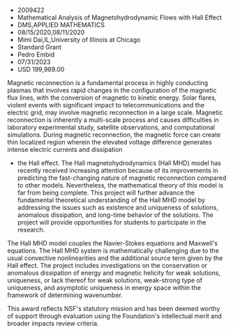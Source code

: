 
* 2009422
* Mathematical Analysis of Magnetohydrodynamic Flows with Hall Effect
* DMS,APPLIED MATHEMATICS
* 08/15/2020,08/11/2020
* Mimi Dai,IL,University of Illinois at Chicago
* Standard Grant
* Pedro Embid
* 07/31/2023
* USD 199,989.00

Magnetic reconnection is a fundamental process in highly conducting plasmas that
involves rapid changes in the configuration of the magnetic flux lines, with the
conversion of magnetic to kinetic energy. Solar flares, violent events with
significant impact to telecommunications and the electric grid, may involve
magnetic reconnection in a large scale. Magnetic reconnection is inherently a
multi-scale process and causes difficulties in laboratory experimental study,
satellite observations, and computational simulations. During magnetic
reconnection, the magnetic force can create thin localized region wherein the
elevated voltage difference generates intense electric currents and dissipation
- the Hall effect. The Hall magnetohydrodynamics (Hall MHD) model has recently
received increasing attention because of its improvements in predicting the
fast-changing nature of magnetic reconnection compared to other models.
Nevertheless, the mathematical theory of this model is far from being complete.
This project will further advance the fundamental theoretical understanding of
the Hall MHD model by addressing the issues such as existence and uniqueness of
solutions, anomalous dissipation, and long-time behavior of the solutions. The
project will provide opportunities for students to participate in the research.

The Hall MHD model couples the Navier-Stokes equations and Maxwell's equations.
The Hall MHD system is mathematically challenging due to the usual convective
nonlinearities and the additional source term given by the Hall effect. The
project includes investigations on the conservation or anomalous dissipation of
energy and magnetic helicity for weak solutions, uniqueness, or lack thereof for
weak solutions, weak-strong type of uniqueness, and asymptotic uniqueness in
energy space within the framework of determining wavenumber.

This award reflects NSF's statutory mission and has been deemed worthy of
support through evaluation using the Foundation's intellectual merit and broader
impacts review criteria.
